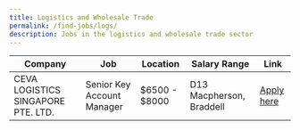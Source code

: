 ```yaml
---
title: Logistics and Wholesale Trade
permalink: /find-jobs/logs/
description: Jobs in the logistics and wholesale trade sector
---
```

| Company | Job | Location |Salary Range | Link |
| -------- | -------- | -------- | -------- | -------- |
|CEVA LOGISTICS SINGAPORE PTE. LTD.|Senior Key Account Manager|$6500 - $8000|D13 Macpherson, Braddell|[Apply here](https://www.mycareersfuture.gov.sg/job/logistics/senior-key-account-manager-ceva-logistics-singapore-e949542b1b8c5a78f512f36ab31c925f?utm_source=yrsg&utm_medium=referral&source=yrsg&event=yrsg_referral)|